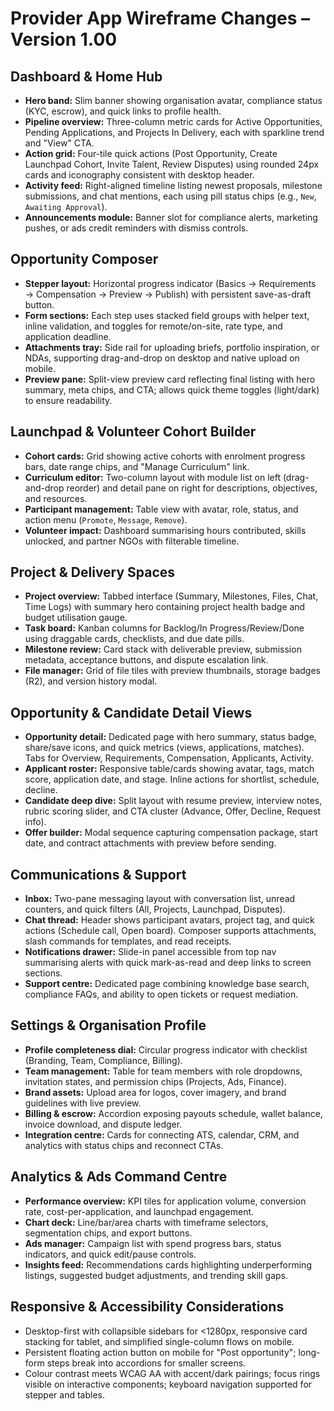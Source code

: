 # Provider App Wireframe Changes – Version 1.00

## Dashboard & Home Hub
- **Hero band:** Slim banner showing organisation avatar, compliance status (KYC, escrow), and quick links to profile health.
- **Pipeline overview:** Three-column metric cards for Active Opportunities, Pending Applications, and Projects In Delivery, each with sparkline trend and "View" CTA.
- **Action grid:** Four-tile quick actions (Post Opportunity, Create Launchpad Cohort, Invite Talent, Review Disputes) using rounded 24px cards and iconography consistent with desktop header.
- **Activity feed:** Right-aligned timeline listing newest proposals, milestone submissions, and chat mentions, each using pill status chips (e.g., `New`, `Awaiting Approval`).
- **Announcements module:** Banner slot for compliance alerts, marketing pushes, or ads credit reminders with dismiss controls.

## Opportunity Composer
- **Stepper layout:** Horizontal progress indicator (Basics → Requirements → Compensation → Preview → Publish) with persistent save-as-draft button.
- **Form sections:** Each step uses stacked field groups with helper text, inline validation, and toggles for remote/on-site, rate type, and application deadline.
- **Attachments tray:** Side rail for uploading briefs, portfolio inspiration, or NDAs, supporting drag-and-drop on desktop and native upload on mobile.
- **Preview pane:** Split-view preview card reflecting final listing with hero summary, meta chips, and CTA; allows quick theme toggles (light/dark) to ensure readability.

## Launchpad & Volunteer Cohort Builder
- **Cohort cards:** Grid showing active cohorts with enrolment progress bars, date range chips, and "Manage Curriculum" link.
- **Curriculum editor:** Two-column layout with module list on left (drag-and-drop reorder) and detail pane on right for descriptions, objectives, and resources.
- **Participant management:** Table view with avatar, role, status, and action menu (`Promote`, `Message`, `Remove`).
- **Volunteer impact:** Dashboard summarising hours contributed, skills unlocked, and partner NGOs with filterable timeline.

## Project & Delivery Spaces
- **Project overview:** Tabbed interface (Summary, Milestones, Files, Chat, Time Logs) with summary hero containing project health badge and budget utilisation gauge.
- **Task board:** Kanban columns for Backlog/In Progress/Review/Done using draggable cards, checklists, and due date pills.
- **Milestone review:** Card stack with deliverable preview, submission metadata, acceptance buttons, and dispute escalation link.
- **File manager:** Grid of file tiles with preview thumbnails, storage badges (R2), and version history modal.

## Opportunity & Candidate Detail Views
- **Opportunity detail:** Dedicated page with hero summary, status badge, share/save icons, and quick metrics (views, applications, matches). Tabs for Overview, Requirements, Compensation, Applicants, Activity.
- **Applicant roster:** Responsive table/cards showing avatar, tags, match score, application date, and stage. Inline actions for shortlist, schedule, decline.
- **Candidate deep dive:** Split layout with resume preview, interview notes, rubric scoring slider, and CTA cluster (Advance, Offer, Decline, Request info).
- **Offer builder:** Modal sequence capturing compensation package, start date, and contract attachments with preview before sending.

## Communications & Support
- **Inbox:** Two-pane messaging layout with conversation list, unread counters, and quick filters (All, Projects, Launchpad, Disputes).
- **Chat thread:** Header shows participant avatars, project tag, and quick actions (Schedule call, Open board). Composer supports attachments, slash commands for templates, and read receipts.
- **Notifications drawer:** Slide-in panel accessible from top nav summarising alerts with quick mark-as-read and deep links to screen sections.
- **Support centre:** Dedicated page combining knowledge base search, compliance FAQs, and ability to open tickets or request mediation.

## Settings & Organisation Profile
- **Profile completeness dial:** Circular progress indicator with checklist (Branding, Team, Compliance, Billing).
- **Team management:** Table for team members with role dropdowns, invitation states, and permission chips (Projects, Ads, Finance).
- **Brand assets:** Upload area for logos, cover imagery, and brand guidelines with live preview.
- **Billing & escrow:** Accordion exposing payouts schedule, wallet balance, invoice download, and dispute ledger.
- **Integration centre:** Cards for connecting ATS, calendar, CRM, and analytics with status chips and reconnect CTAs.

## Analytics & Ads Command Centre
- **Performance overview:** KPI tiles for application volume, conversion rate, cost-per-application, and launchpad engagement.
- **Chart deck:** Line/bar/area charts with timeframe selectors, segmentation chips, and export buttons.
- **Ads manager:** Campaign list with spend progress bars, status indicators, and quick edit/pause controls.
- **Insights feed:** Recommendations cards highlighting underperforming listings, suggested budget adjustments, and trending skill gaps.

## Responsive & Accessibility Considerations
- Desktop-first with collapsible sidebars for <1280px, responsive card stacking for tablet, and simplified single-column flows on mobile.
- Persistent floating action button on mobile for "Post opportunity"; long-form steps break into accordions for smaller screens.
- Colour contrast meets WCAG AA with accent/dark pairings; focus rings visible on interactive components; keyboard navigation supported for stepper and tables.
